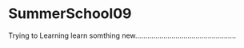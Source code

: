 # SummerSchool09
Trying to Learning  learn somthing new..................................................
